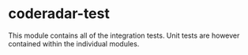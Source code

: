 # coderadar-test
 
This module contains all of the integration tests. Unit tests are however contained within the individual modules.

